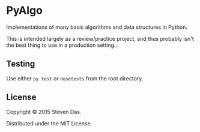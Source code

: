 # PyAlgo

Implementations of many basic algorithms and data structures in Python.

This is intended largely as a review/practice project, and thus probably isn't
the best thing to use in a production setting...

## Testing

Use either `py.test` or `nosetests` from the root directory.

## License

Copyright © 2015 Steven Das.

Distributed under the MIT License.
